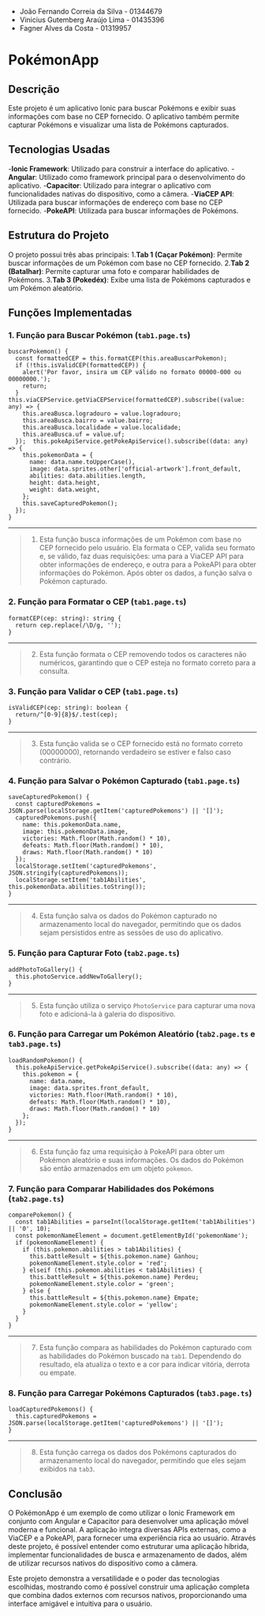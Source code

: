* João Fernando Correia da Silva - 01344679
* Vinicius Gutemberg Araújo Lima - 01435396
* Fagner Alves da Costa  - 01319957

# PokémonApp

## Descrição

Este projeto é um aplicativo Ionic para buscar Pokémons e exibir suas informações com base no CEP fornecido. O aplicativo também permite capturar Pokémons e visualizar uma lista de Pokémons capturados.

## Tecnologias Usadas

-**Ionic Framework**: Utilizado para construir a interface do aplicativo.
-**Angular**: Utilizado como framework principal para o desenvolvimento do aplicativo.
-**Capacitor**: Utilizado para integrar o aplicativo com funcionalidades nativas do dispositivo, como a câmera.
-**ViaCEP API**: Utilizada para buscar informações de endereço com base no CEP fornecido.
-**PokeAPI**: Utilizada para buscar informações de Pokémons.

## Estrutura do Projeto

O projeto possui três abas principais:
1.**Tab 1 (Caçar Pokémon)**: Permite buscar informações de um Pokémon com base no CEP fornecido.
2.**Tab 2 (Batalhar)**: Permite capturar uma foto e comparar habilidades de Pokémons.
3.**Tab 3 (Pokedéx)**: Exibe uma lista de Pokémons capturados e um Pokémon aleatório.

## Funções Implementadas

### 1. Função para Buscar Pokémon (`tab1.page.ts`)

```
buscarPokemon() {
  const formattedCEP = this.formatCEP(this.areaBuscarPokemon);
  if (!this.isValidCEP(formattedCEP)) {
    alert('Por favor, insira um CEP válido no formato 00000-000 ou 00000000.');
    return;
  }  this.viaCEPService.getViaCEPService(formattedCEP).subscribe((value: any) => {
    this.areaBusca.logradouro = value.logradouro;
    this.areaBusca.bairro = value.bairro;
    this.areaBusca.localidade = value.localidade;
    this.areaBusca.uf = value.uf;
  });  this.pokeApiService.getPokeApiService().subscribe((data: any) => {
    this.pokemonData = {
      name: data.name.toUpperCase(),
      image: data.sprites.other['official-artwork'].front_default,
      abilities: data.abilities.length,
      height: data.height,
      weight: data.weight,
    };
    this.saveCapturedPokemon();
  });
}
```

---



> 1. Esta função busca informações de um Pokémon com base no CEP fornecido pelo usuário. Ela formata o CEP, valida seu formato e, se válido, faz duas requisições: uma para a ViaCEP API para obter informações de endereço, e outra para a PokeAPI para obter informações do Pokémon. Após obter os dados, a função salva o Pokémon capturado.

### 2. Função para Formatar o CEP (`tab1.page.ts`)

```
formatCEP(cep: string): string {
  return cep.replace(/\D/g, '');
}
```



---

> 2. Esta função formata o CEP removendo todos os caracteres não numéricos, garantindo que o CEP esteja no formato correto para a consulta.
>

### 3. Função para Validar o CEP (`tab1.page.ts`)

```
isValidCEP(cep: string): boolean {
  return/^[0-9]{8}$/.test(cep);
}
```

---

> 3. Esta função valida se o CEP fornecido está no formato correto (00000000), retornando verdadeiro se estiver e falso caso contrário.
>

### 4. Função para Salvar o Pokémon Capturado (`tab1.page.ts`)

```
saveCapturedPokemon() {
  const capturedPokemons = JSON.parse(localStorage.getItem('capturedPokemons') || '[]');
  capturedPokemons.push({
    name: this.pokemonData.name,
    image: this.pokemonData.image,
    victories: Math.floor(Math.random() * 10),
    defeats: Math.floor(Math.random() * 10),
    draws: Math.floor(Math.random() * 10)
  });
  localStorage.setItem('capturedPokemons', JSON.stringify(capturedPokemons));
  localStorage.setItem('tab1Abilities', this.pokemonData.abilities.toString());
}
```

---

> 4. Esta função salva os dados do Pokémon capturado no armazenamento local do navegador, permitindo que os dados sejam persistidos entre as sessões de uso do aplicativo.
>

### 5. Função para Capturar Foto (`tab2.page.ts`)

```
addPhotoToGallery() {
  this.photoService.addNewToGallery();
}
```

---

> 5. Esta função utiliza o serviço `PhotoService` para capturar uma nova foto e adicioná-la à galeria do dispositivo.
>

### 6. Função para Carregar um Pokémon Aleatório (`tab2.page.ts` e `tab3.page.ts`)

```
loadRandomPokemon() {
  this.pokeApiService.getPokeApiService().subscribe((data: any) => {
    this.pokemon = {
      name: data.name,
      image: data.sprites.front_default,
      victories: Math.floor(Math.random() * 10),
      defeats: Math.floor(Math.random() * 10),
      draws: Math.floor(Math.random() * 10)
    };
  });
}
```

---

> 6. Esta função faz uma requisição à PokeAPI para obter um Pokémon aleatório e suas informações. Os dados do Pokémon são então armazenados em um objeto `pokemon`.
>

### 7. Função para Comparar Habilidades dos Pokémons (`tab2.page.ts`)

```
comparePokemon() {
  const tab1Abilities = parseInt(localStorage.getItem('tab1Abilities') || '0', 10);
  const pokemonNameElement = document.getElementById('pokemonName');
  if (pokemonNameElement) {
    if (this.pokemon.abilities > tab1Abilities) {
      this.battleResult = ${this.pokemon.name} Ganhou;
      pokemonNameElement.style.color = 'red';
    } elseif (this.pokemon.abilities < tab1Abilities) {
      this.battleResult = ${this.pokemon.name} Perdeu;
      pokemonNameElement.style.color = 'green';
    } else {
      this.battleResult = ${this.pokemon.name} Empate;
      pokemonNameElement.style.color = 'yellow';
    }
  }
}
```

---

> 7. Esta função compara as habilidades do Pokémon capturado com as habilidades do Pokémon buscado na `tab1`. Dependendo do resultado, ela atualiza o texto e a cor para indicar vitória, derrota ou empate.
>

### 8. Função para Carregar Pokémons Capturados (`tab3.page.ts`)

```
loadCapturedPokemons() {
  this.capturedPokemons = JSON.parse(localStorage.getItem('capturedPokemons') || '[]');
}
```

---

> 8. Esta função carrega os dados dos Pokémons capturados do armazenamento local do navegador, permitindo que eles sejam exibidos na `tab3`.


## Conclusão

O PokémonApp é um exemplo de como utilizar o Ionic Framework em conjunto com Angular e Capacitor para desenvolver uma aplicação móvel moderna e funcional. A aplicação integra diversas APIs externas, como a ViaCEP e a PokeAPI, para fornecer uma experiência rica ao usuário. Através deste projeto, é possível entender como estruturar uma aplicação híbrida, implementar funcionalidades de busca e armazenamento de dados, além de utilizar recursos nativos do dispositivo como a câmera.

Este projeto demonstra a versatilidade e o poder das tecnologias escolhidas, mostrando como é possível construir uma aplicação completa que combina dados externos com recursos nativos, proporcionando uma interface amigável e intuitiva para o usuário.

